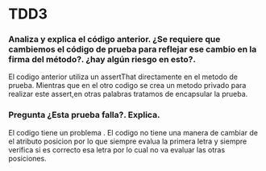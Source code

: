  # TDD3 
 ### Analiza y explica el código anterior. ¿Se requiere que cambiemos el código de prueba para reflejar ese cambio en la firma del método?. ¿hay algún riesgo en esto?.
El codigo anterior utiliza un assertThat directamente en el metodo de prueba. Mientras que en el otro codigo se 
crea un metodo privado para realizar este assert,en otras palabras tratamos de encapsular la prueba.

### Pregunta ¿Esta prueba falla?. Explica.
El codigo tiene un problema . El codigo no tiene una manera de cambiar de el atributo posicion por lo que siempre evalua la primera letra y siempre verifica si es correcto esa letra por lo cual no va evaluar las otras posiciones.
